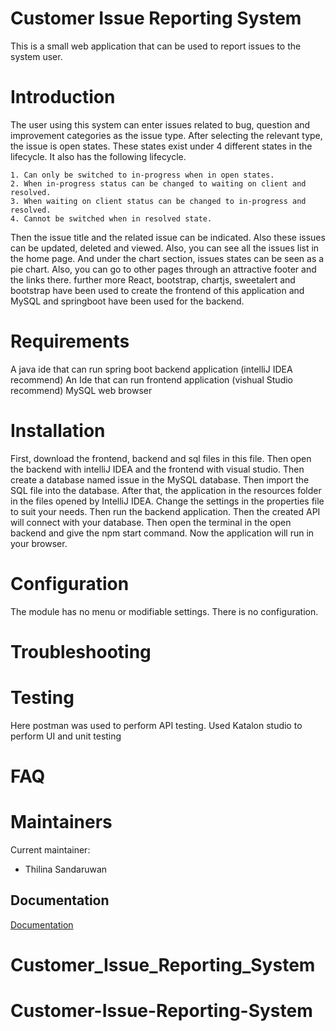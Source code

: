 
# Customer Issue Reporting System

This is a small web application that can be used to report issues to the system user. 

# Introduction

The user using this system can enter issues related to bug, question and improvement categories as the issue type. After selecting the relevant type, the issue is open states. These states exist under 4 different states in the lifecycle. It also has the following lifecycle.

    1. Can only be switched to in-progress when in open states.
    2. When in-progress status can be changed to waiting on client and resolved.
    3. When waiting on client status can be changed to in-progress and resolved.
    4. Cannot be switched when in resolved state.

Then the issue title and the related issue can be indicated. Also these issues can be updated, deleted and viewed. Also, you can see all the issues list in the home page. And under the chart section, issues states can be seen as a pie chart. Also, you can go to other pages through an attractive footer and the links there.
further more React, bootstrap, chartjs, sweetalert and bootstrap have been used to create the frontend of this application and MySQL and springboot have been used for the backend.
# Requirements

A java ide that can run spring boot backend application (intelliJ IDEA recommend)
An Ide that can run frontend application (vishual Studio recommend)
MySQL
web browser

# Installation
First, download the frontend, backend and sql files in this file. Then open the backend with intelliJ IDEA and the frontend with visual studio. Then create a database named issue in the MySQL database. Then import the SQL file into the database. After that, the application in the resources folder in the files opened by IntelliJ IDEA. Change the settings in the properties file to suit your needs. Then run the backend application. Then the created API will connect with your database. Then open the terminal in the open backend and give the npm start command. Now the application will run in your browser.

# Configuration
The module has no menu or modifiable settings. There is no configuration. 

# Troubleshooting

# Testing
Here postman was used to perform API testing. Used Katalon studio to perform UI and unit testing

# FAQ


# Maintainers
Current maintainer:
 * Thilina Sandaruwan
## Documentation

[Documentation](https://linktodocumentation)

# Customer_Issue_Reporting_System
# Customer-Issue-Reporting-System
